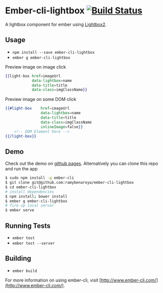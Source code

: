 # Ember-cli-lightbox [![Build Status](https://travis-ci.org/ramybenaroya/ember-cli-lightbox.svg?branch=master)](https://travis-ci.org/ramybenaroya/ember-cli-lightbox)

A lightbox component for ember using [Lightbox2](http://lokeshdhakar.com/projects/lightbox2/).

## Usage

* `npm install --save ember-cli-lightbox`
* `ember g ember-cli-lightbox`

Preview image on image click
```hbs
{{light-box href=imageUrl
			data-lightbox=name 
			data-title=title
			data-class=imgClassName}}
```

Preview image on some DOM click
```hbs
{{#light-box 	href=imageUrl
				data-lightbox=name
				data-title=title
				data-class=imgClassName
				inlineImage=false}}
    <!-- DOM Element here -->
{{/light-box}}
```

## Demo
Check out the demo on [github pages](http://ramybenaroya.github.io/ember-cli-lightbox/ "Ember-cli-lightbox Demo").
Alternatively you can clone this repo and run the app

```sh
$ sudo npm install -g ember-cli
$ git clone git@github.com:ramybenaroya/ember-cli-lightbox
$ cd ember-cli-lightbox
# install dependencies
$ npm install; bower install
$ ember g ember-cli-lightbox
# fire up local server
$ ember serve
```

## Running Tests

* `ember test`
* `ember test --server`

## Building

* `ember build`

For more information on using ember-cli, visit [http://www.ember-cli.com/](http://www.ember-cli.com/).
